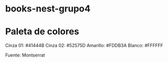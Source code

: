 # books-nest-grupo4

# Paleta de colores

Cinza 01:  #41444B
Cinza 02:  #52575D
Amarillo:  #FDDB3A
Blanco:    #FFFFFF

Fuente: Montserrat